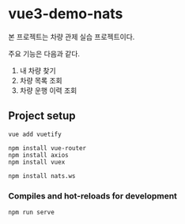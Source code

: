 # vue3-demo-nats

본 프로젝트는 차량 관제 실습 프로젝트이다.

주요 기능은 다음과 같다.
1. 내 차량 찾기
2. 차량 목록 조회
3. 차량 운행 이력 조회

## Project setup
```
vue add vuetify

npm install vue-router
npm install axios
npm install vuex

npm install nats.ws
```

### Compiles and hot-reloads for development
```
npm run serve
```